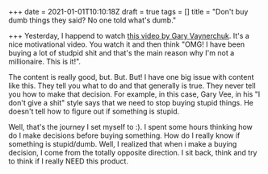 +++
date = 2021-01-01T10:10:18Z
draft = true
tags = []
title = "Don't buy dumb things they said? No one told what's dumb."

+++
Yesterday, I happend to watch [this video by Gary Vaynerchuk](https://www.youtube.com/watch?v=cbupA3iiZAg "Buying Dumb Things Is The WORST Thing You Can Do - Gary Vaynerchuk | Motivational Talk"). It's a nice motivational video. You watch it and then think "OMG! I have been buying a lot of studpid shit and that's the main reason why I'm not a millionaire. This is it!". 

The content is really good, but. But. But! I have one big issue with content like this. They tell you what to do and that generally is true. They never tell you how to make that decision. For example, in this case, Gary Vee, in his "I don't give a shit" style says that we need to stop buying stupid things. He doesn't tell how to figure out if something is stupid. 

Well, that's the journey I set myself to :). I spent some hours thinking how do I make decisions before buying something. How do I really know if something is stupid/dumb. Well, I realized that when i make a buying decision, I come from the totally opposite direction. I sit back, think and try to think if I really NEED this product. 
